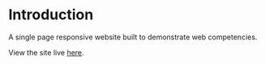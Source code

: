 # Introduction

A single page responsive website built to demonstrate web competencies.

View the site live [here](https://disney.markglattback.com/).